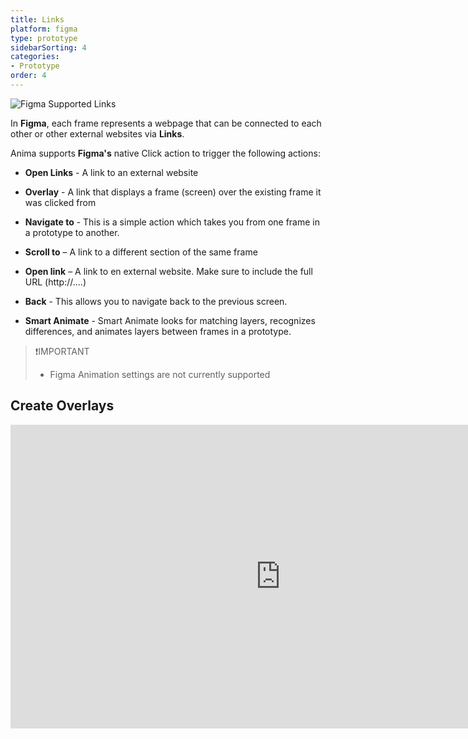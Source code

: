 ```yaml
---
title: Links
platform: figma
type: prototype
sidebarSorting: 4
categories: 
- Prototype
order: 4
---
```

![Figma Supported Links](https://s3.amazonaws.com/animaapp/docs/figma/Prototype%20-%20Figma%20supported%20Links.png
 "Supported Anima Links" )

In **Figma**, each frame represents a webpage that can be connected to each other or other external websites via **Links**.

Anima supports **Figma's** native Click action to trigger the following actions:

- **Open Links** - A link to an external website
- **Overlay** - A link that displays a frame (screen) over the existing frame it was clicked from
- **Navigate to** - This is a simple action which takes you from one frame in a prototype to another.
- **Scroll to** – A link to a different section of the same frame
- **Open link** – A link to en external website. Make sure to include the full URL (http://....)

- **Back** - This allows you to navigate back to the previous screen. 
- **Smart Animate** - Smart Animate looks for matching layers, recognizes differences, and animates layers between frames in a prototype.

>❗️IMPORTANT
>- Figma Animation settings are not currently supported


## Create Overlays

<iframe width="864" height="486" src="https://www.youtube.com/embed/-VEwwXf2pjI?start=77" frameborder="0" allow="accelerometer; autoplay; encrypted-media; gyroscope; picture-in-picture" allowfullscreen></iframe>

